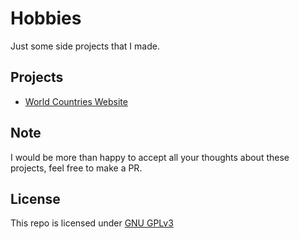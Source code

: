 # Hobbies

Just some side projects that I made.

## Projects

- [World Countries Website](./01-world-countries-website/README.md)

## Note

I would be more than happy to accept all your thoughts about these projects, feel free to make a PR.

## License

This repo is licensed under [GNU GPLv3](https://choosealicense.com/licenses/gpl-3.0/)

